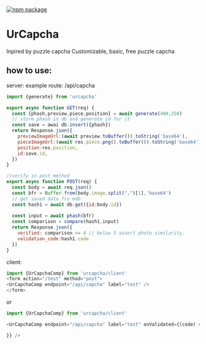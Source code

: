 
[![npm package](https://img.shields.io/badge/npm-CB3837?style=for-the-badge&logo=npm&logoColor=white)](https://www.npmjs.com/package/urcapcha)

# UrCapcha
Inpired by puzzle capcha
Customizable, basic, free puzzle capcha


## how to use:
server: example route: /api/capcha
```javascript
import {generate} from 'urcapcha'

export async function GET(req) {
  const {phash,preview,piece,position} = await generate(400,250)
  // store phash in db and generate id for it
  const save = awai db.insert({phash})
  return Response.json({
    previewImageUrl:(await preview.toBuffer()).toString('base64'),
    pieceImageUrl:(await res.piece.png().toBuffer()).toString('base64'),
    position:res.position,
    id:save.id,
  })
}

//verify in post method
export async function POST(req) {
  const body = await req.json()
  const bfr = Buffer.from(body.image.split(",")[1],'base64')
  // get saved data fro mdb
  const hash1 = await db.get({id:body.id})
  
  const input = await phash(bfr)
  const comparison = compare(hash1,input)
  return Response.json({
    verified: comparison <= 4 // below 5 assert photo similarity,
    validation_code:hash1.code
  })
}
```
client:
```javascript
import {UrCapchaComp} from 'urcapcha/client'
<form action="/test" method="post">
<UrCapchaComp endpoint="/api/capcha" label="test" />
</form>
```
or
```javascript
import {UrCapchaComp} from 'urcapcha/client'

<UrCapchaComp endpoint="/api/capcha" label="test" onValidated={(code) => {

}} />

```
